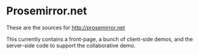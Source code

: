 # Prosemirror.net

These are the sources for http://prosemirror.net

This currently contains a front-page, a bunch of client-side demos,
and the server-side code to support the collaborative demo.
